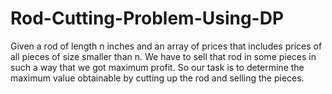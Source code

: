 # Rod-Cutting-Problem-Using-DP

Given a rod of length n inches and an array of prices that includes prices of all pieces of size smaller than n. We have to sell that rod in some pieces in such a way that we got maximum profit. So our task is to determine the maximum value obtainable by cutting up the rod and selling the pieces.
